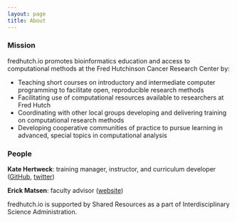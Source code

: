 ```yaml
---
layout: page
title: About
---
```


### Mission

fredhutch.io promotes bioinformatics education and access to computational methods at the Fred Hutchinson Cancer Research Center by:

* Teaching short courses on introductory and intermediate computer programming to facilitate open, reproducible research methods
* Facilitating use of computational resources available to researchers at Fred Hutch
* Coordinating with other local groups developing and delivering training on computational research methods
* Developing cooperative communities of practice to pursue learning in advanced, special topics in computational analysis

### People

**Kate Hertweck**: training manager, instructor, and curriculum developer ([GitHub](https://github.com/k8hertweck), [twitter](https://twitter.com/k8hert))

**Erick Matsen**: faculty advisor ([website](http://matsen.fredhutch.org/))

fredhutch.io is supported by Shared Resources as a part of Interdisciplinary Science Administration.
